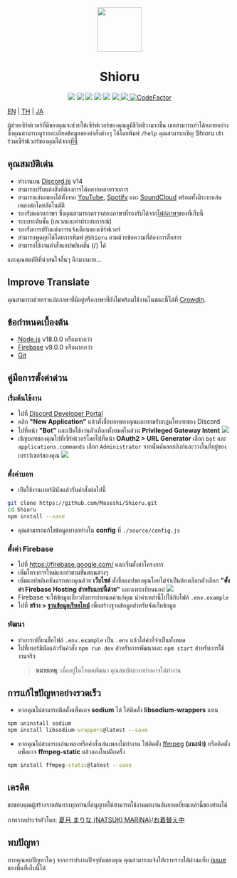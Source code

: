 <div align="center">
    <img src="https://raw.githubusercontent.com/Maseshi/Shioru/main/assets/icons/favicon-circle.png" width="100" />
    <h1>
        <strong>Shioru</strong>
    </h1>
    <img src="https://img.shields.io/badge/discord.js-v14-7354F6?logo=discord&logoColor=white&style=for-the-badge" />
    <img src="https://img.shields.io/github/stars/Maseshi/Shioru.svg?logo=github&style=for-the-badge" />
    <img src="https://img.shields.io/github/v/release/Maseshi/Shioru?logo=java&style=for-the-badge">
    <img src="https://img.shields.io/github/license/Maseshi/Shioru.svg?logo=github&style=for-the-badge" />
    <img src="https://img.shields.io/github/last-commit/Maseshi/Shioru?style=for-the-badge">
    <a href="https://shioru.statuspage.io/">
        <img src="https://img.shields.io/badge/dynamic/json?logo=google-cloud&logoColor=white&style=for-the-badge&label=status&query=status.indicator&url=https%3A%2F%2Fq60yrzp0cbgg.statuspage.io%2Fapi%2Fv2%2Fstatus.json" />
    </a>
    <a title="Crowdin" target="_blank" href="https://crowdin.com/project/shioru-bot">
      <img src="https://badges.crowdin.net/shioru-bot/localized.svg">
    </a>
    <a href="https://www.codefactor.io/repository/github/maseshi/shioru">
      <img src="https://www.codefactor.io/repository/github/maseshi/shioru/badge" alt="CodeFactor" />
    </a>
</div>

[EN](https://github.com/Maseshi/Shioru/blob/main/documents/README.en.md) | [TH](https://github.com/Maseshi/Shioru/blob/main/documents/README.th.md) | [JA](https://github.com/Maseshi/Shioru/blob/main/documents/README.ja.md)

ผู้ช่วยเซิร์ฟเวอร์ที่ดีของคุณจะช่วยให้เซิร์ฟเวอร์ของคุณดูมีชีวิตชีวามากขึ้น เธอสามารถทำได้หลายอย่างซึ่งคุณสามารถดูรายละเอียดข้อมูลของคำสั่งต่างๆ ได้โดยพิมพ์ `/help` คุณสามารถเชิญ Shioru เข้าร่วมเซิร์ฟเวอร์ของคุณได้จาก[ที่นี่](https://discord.com/api/oauth2/authorize?client_id=704706906505347183&permissions=8&scope=applications.commands%20bot&redirect_uri=https%3A%2F%2Fshiorus.web.app%2Fthanks-you)

## คุณสมบัติเด่น

- ทำงานบน [Discord.js](https://discord.js.org/) v14
- สามารถปรับแต่งสิ่งที่ต้องการได้หลากหลายรายการ
- สามารถเล่นเพลงได้ทั้งจาก [YouTube](https://www.youtube.com/), [Spotify](https://www.spotify.com/) และ [SoundCloud](https://soundcloud.com/) พร้อมทั้งมีระบบเล่นเพลงต่อโดยอัตโนมัติ
- รองรับหลายภาษา ซึ่งคุณสามารถตรวจสอบภาษาที่รองรับได้จาก[ไฟล์ภาษา](https://github.com/Maseshi/shioru/blob/main/source/languages)ของที่เก็บนี้
- ระบบระดับชั้น (เลเวลและค่าประสบการณ์)
- รองรับการปรับแต่งการแจ้งเตือนของเซิร์ฟเวอร์
- สามารถพูดคุยได้โดยการพิมพ์ `@Shioru` ตามด้วยข้อความที่ต้องการสื่อสาร
- สามารถใช้งานคำสั่งแอปพลิเคชั่น (/) ได้

และคุณสมบัติที่น่าสนใจอื่นๆ อีกมากมาย...

## Improve Translate

คุณสามารถช่วยเราแปลภาษาที่มีอยู่หรือภาษาที่ยังไม่พร้อมใช้งานในขณะนี้ได้ที่ [Crowdin](https://crowdin.com/project/shioru-bot).

## ข้อกำหนดเบื้องต้น

- [Node.js](https://nodejs.org/) v18.0.0 หรือมากกว่า
- [Firebase](https://firebase.google.com/) v9.0.0 หรือมากกว่า
- [Git](https://git-scm.com/downloads)

## คู่มือการตั้งค่าด่วน

### เริ่มต้นใช้งาน

- ไปที่ [Discord Developer Portal](https://discord.com/developers/applications)
- คลิก **"New Application"** แล้วตั้งชื่อบอทของคุณและยอมรับกฎนโยบายของ Discord
- ไปที่หน้า **"Bot"** และเปิดใช้งานตัวเลือกทั้งหมดในส่วน **Privileged Gateway Intent**
![](https://raw.githubusercontent.com/Maseshi/Shioru/main/assets/images/discord-developer-portal-privileged-gateway-intents.png)
- เชิญบอทของคุณไปที่เซิร์ฟเวอร์โดยไปที่หน้า **OAuth2 > URL Generator** เลือก `bot` และ `applications.commands` เลือก `Administrator` จากนั้นคัดลอกลิงก์และวางในที่อยู่ของเบราว์เซอร์ของคุณ
![](https://raw.githubusercontent.com/Maseshi/Shioru/main/assets/images/discord-developer-portal-scopes.png)

### ตั้งค่าบอท

- เปิดใช้งานเทอร์มินัลแล้วรันคำสั่งต่อไปนี้

```bash
git clone https://github.com/Maseshi/Shioru.git
cd Shioru
npm install --save
```

- คุณสามารถแก้ไขข้อมูลบางอย่างใน **config** ที่ `./source/config.js` 

### ตั้งค่า Firebase

- ไปที่ https://firebase.google.com/ และเริ่มตั้งค่าโครงการ
- เพิ่มโครงการใหม่และทำตามขั้นตอนต่างๆ
- เพิ่มแอปพลิเคชันแรกของคุณด้วย **เว็บไซต์** ตั้งชื่อแอปของคุณโดยไม่จำเป็นต้องเลือกตัวเลือก **"ตั้งค่า Firebase Hosting สำหรับแอปนี้ด้วย"** และลงทะเบียนแอป
![](https://raw.githubusercontent.com/Maseshi/Shioru/main/assets/images/firebase-setup-web-application.png)
- Firebase จะให้ข้อมูลเกี่ยวกับการกำหนดค่าแก่คุณ นำค่าเหล่านี้ไปใช้กับไฟล์ `.env.example`
- ไปที่ **สร้าง > [ฐานข้อมูลเรียลไทม์](https://console.firebase.google.com/u/0/project/_/database/data)** เพื่อสร้างฐานข้อมูลสำหรับจัดเก็บข้อมูล

### พัฒนา

- ทำการเปลี่ยนชื่อไฟล์ `.env.example` เป็น `.env` แล้วใส่ค่าที่จำเป็นทั้งหมด
- ไปที่เทอร์มินัลแล้วรันคำสั่ง `npm run dev` สำหรับการพัฒนาและ `npm start` สำหรับการใช้งานจริง
    > **หมายเหตุ**: เมื่ออยู่ในโหมดพัฒนา คุณสมบัตบางอย่างอาจไม่ทำงาน

## การแก้ไขปัญหาอย่างรวดเร็ว

- หากคุณไม่สามารถติดตั้งแพ็คเกจ **sodium** ได้ ให้ติดตั้ง **libsodium-wrappers** แทน
```bat
npm uninstall sodium
npm install libsodium-wrappers@latest --save
```
- หากคุณไม่สามารถเล่นเพลงหรือคำสั่งเล่นเพลงไม่ทำงาน ให้ติดตั้ง [ffmpeg](https://ffmpeg.org/download.html) **(แนะนำ)** หรือติดตั้งแพ็คเกจ **ffmpeg-static** แล้วลองใหม่อีกครั้ง
```bat
npm install ffmpeg-static@latest --save
```

## เครดิต

ขอขอบคุณผู้สร้างจากต้นทางทุกท่านที่อนุญาตให้สามารถใช้งานผลงานอันยอดเยี่ยมเหล่านี้ของท่านได้

ภาพวาดประจำตัวโดย: [夏月 まりな (NATSUKI MARINA)](https://www.pixiv.net/en/users/482462)/[お着替え中](https://www.pixiv.net/en/artworks/76075098)

## พบปัญหา

หากคุณพบปัญหาใดๆ จากการทำงานปัจจุบันของคุณ คุณสามารถแจ้งให้เราทราบได้ผ่านแท็บ [issue](https://github.com/Maseshi/Shioru/issues) ของพื้นที่เก็บนี้ได้
